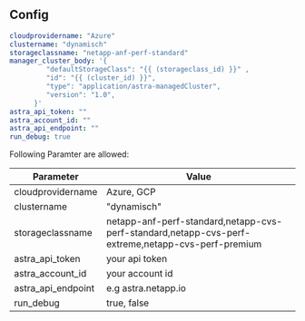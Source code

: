 ## Config

```yaml
cloudprovidername: "Azure"
clustername: "dynamisch"
storageclassname: "netapp-anf-perf-standard"
manager_cluster_body: '{
         "defaultStorageClass": "{{ (storageclass_id) }}" ,
         "id": "{{ (cluster_id) }}",
         "type": "application/astra-managedCluster",
         "version": "1.0",
      }'
astra_api_token: ""
astra_account_id: ""
astra_api_endpoint: ""
run_debug: true
```

Following Paramter are allowed:

| Parameter | Value |
| --------- | ----- |
| cloudprovidername | Azure, GCP |
| clustername |  "dynamisch"|
| storageclassname | netapp-anf-perf-standard,netapp-cvs-perf-standard,netapp-cvs-perf-extreme,netapp-cvs-perf-premium |
| astra_api_token | your api token |
| astra_account_id | your account id |
| astra_api_endpoint|  e.g astra.netapp.io |
| run_debug | true, false |
